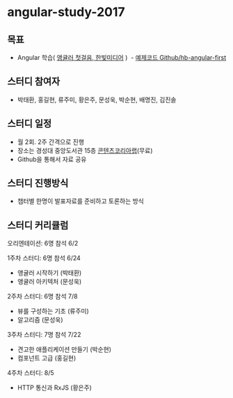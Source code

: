 
angular-study-2017
===========

## 목표
  - Angular 학습( [앵귤러 첫걸음, 한빛미디어](http://book.naver.com/bookdb/book_detail.nhn?bid=12096305) )
  - [예제코드 Github/hb-angular-first](https://github.com/not-for-me/hb-angular-first)

## 스터디 참여자
  - 박태환, 홍길현, 류주미, 황은주, 문성욱, 박순현, 배명진, 김진솔

## 스터디 일정
  - 월 2회. 2주 간격으로 진행
  - 장소는 경성대 중앙도서관 15층 [콘텐츠코리아랩](http://map.naver.com/local/siteview.nhn?code=11592587)(무료)
  - Github을 통해서 자료 공유

## 스터디 진행방식
  - 챕터별 한명이 발표자료를 준비하고 토론하는 방식

## 스터디 커리큘럼
 오리엔테이션: 6명 참석 6/2

 1주차 스터디: 6명 참석  6/24
   - 앵귤러 시작하기 (박태환)
   - 앵귤러 아키텍처 (문성욱)

 2주차 스터디: 6명 참석 7/8
   - 뷰를 구성하는 기초 (류주미)
   - 알고리즘 (문성욱)

 3주차 스터디: 7명 참석 7/22
   - 견고한 애플리케이션 만들기 (박순현)
   - 컴포넌트 고급 (홍길현)

 4주차 스터디: 8/5
   - HTTP 통신과 RxJS (황은주)
